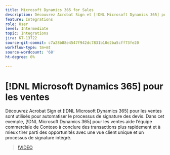 ```yaml
---
title: Microsoft Dynamics 365 for Sales
description: Découvrez Acrobat Sign et [!DNL Microsoft Dynamics 365] pour les ventes sont utilisées pour automatiser le processus de signature des devis
feature: Integrations
role: User
level: Intermediate
topic: Integrations
jira: KT-13722
source-git-commit: c7a28b88e4547f942dc7831b10e2ba5cff73fe20
workflow-type: tm+mt
source-wordcount: '68'
ht-degree: 0%

---
```


# [!DNL Microsoft Dynamics 365] pour les ventes

Découvrez Acrobat Sign et [!DNL Microsoft Dynamics 365] pour les ventes sont utilisés pour automatiser le processus de signature des devis. Dans cet exemple, [!DNL Microsoft Dynamics 365] pour les ventes aide l’équipe commerciale de Contoso à conclure des transactions plus rapidement et à mieux tirer parti des opportunités avec une vue client unique et un processus de signature intégré.

>[!VIDEO](https://video.tv.adobe.com/v/3423404?quality=12&learn=on&hidetitle=true)
